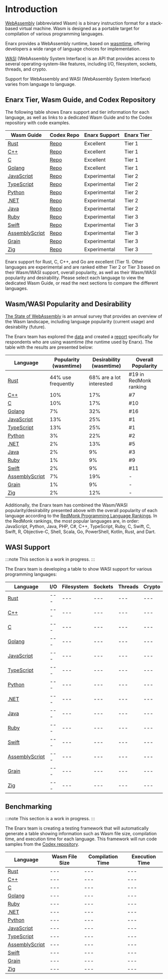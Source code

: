 # Introduction

[WebAssembly](https://webassembly.org/) (abbreviated Wasm) is a binary instruction format for a stack-based virtual machine. Wasm is designed as a portable target for compilation of various programming languages.

Enarx provides a WebAssembly runtime, based on [wasmtime](https://wasmtime.dev/), offering developers a wide range of language choices for implementation.

[WASI](https://wasi.dev/) (WebAssembly System Interface) is an API that provides access to several operating-system-like features, including I/O, filesystem, sockets, threads, and crypto.

Support for WebAssembly and WASI (WebAssembly System Interface) varies from language to language.

## Enarx Tier, Wasm Guide, and Codex Repository

The following table shows Enarx support and tier information for each language, as well as links to a dedicated Wasm Guide and to the Codex repository with code examples.

| Wasm Guide  | Codex Repo  | Enarx Support | Enarx Tier |
|---|---|---|---|
| [Rust](Rust) | [Repo](https://github.com/enarx/codex/tree/main/Rust) | Excellent | Tier 1 |
| [C++](C++) | [Repo](https://github.com/enarx/codex/tree/main/C%2B%2B) | Excellent | Tier 1 |
| [C](C) | [Repo](https://github.com/enarx/codex/tree/main/C) | Excellent | Tier 1 |
| [Golang](Golang) | [Repo](https://github.com/enarx/codex/tree/main/Go) | Excellent | Tier 1 |
| [JavaScript](JavaScript) | [Repo](https://github.com/enarx/codex/tree/main/JavaScript) | Experimental | Tier 2 |
| [TypeScript](TypeScript) | [Repo](https://github.com/enarx/codex/tree/main/TypeScript) | Experimental | Tier 2 |
| [Python](Python) | [Repo](https://github.com/enarx/codex/tree/main/Python) | Experimental | Tier 2 |
| [.NET](dotnet) | [Repo](https://github.com/enarx/codex/tree/main/C%23) | Experimental | Tier 2 |
| [Java](Java) | [Repo](https://github.com/enarx/codex/tree/main/Java) | Experimental | Tier 2 |
| [Ruby](Ruby) | [Repo](https://github.com/enarx/codex/tree/main/Ruby) | Experimental | Tier 3 |
| [Swift](Swift) | [Repo](https://github.com/enarx/codex/tree/main/Swift) | Experimental | Tier 3 |
| [AssemblyScript](AssemblyScript) | [Repo](https://github.com/enarx/codex/tree/main/AssemblyScript) | Experimental | Tier 3 |
| [Grain](Grain) | [Repo](https://github.com/enarx/codex/tree/main/Grain) | Experimental | Tier 3 |
| [Zig](Zig) | [Repo](https://github.com/enarx/codex/tree/main/Zig) | Experimental | Tier 3 |

Enarx support for Rust, C, C++, and Go are excellent (Tier 1). Other languages are experimental and are ranked either Tier 2 or Tier 3 based on their Wasm/WASI support, overall popularity, as well as their Wasm/WASI popularity and desirability. Please select each language to view the dedicated Wasm Guide, or read the next sections to compare the different languages.


## Wasm/WASI Popularity and Desirability

[The State of WebAssembly](https://blog.scottlogic.com/2022/06/20/state-of-wasm-2022.html) is an annual survey that provides an overview of the Wasm landscape, including language popularity (current usage) and desirability (future).

The Enarx team has explored the [data](https://wasmweekly.news/assets/state-of-webassembly-2022.csv) and created a [report](https://docs.google.com/spreadsheets/d/11uWt7C8MBp9sgSbXEVntbf1VRJ_-yHkChw0TeXoppEY/edit#gid=693866223) specifically for respondents who are using wasmtime (the runtime used by Enarx). The table with the results are presented below:

| Language | Popularity (wasmtime) | Desirability (wasmtime) | Overall Popularity |
|---|---|---|------|
| [Rust](Rust) |44% use frequently|68% are a lot interested|#19 in RedMonk ranking|
| [C++](C++) |10%|17%|#7|
| [C](C) |10%|17%|#10|
| [Golang](Golang) |7%|32%|#16|
| [JavaScript](JavaScript) |13%|25%|#1|
| [TypeScript](TypeScript) |13%|25%|#1|
| [Python](Python) |3%|22%|#2|
| [.NET](dotnet) |2%|13%|#5|
| [Java](Java) |2%|9%|#3|
| [Ruby](Ruby) |1%|9%|#9|
| [Swift](Swift) |2%|9%|#11|
| [AssemblyScript](AssemblyScript) |7%|19%|-|
| [Grain](Grain) |1%|9%|-|
| [Zig](Zig) |2%|12%|-|

Additionally, the Enarx team has combined the Wasm/WASI popularity/desirability presented above with the overall popularity of each language according to the [RedMonk Programming Language Rankings](https://redmonk.com/sogrady/2022/03/28/language-rankings-1-22/). In the RedMonk rankings, the most popular languages are, in order: JavaScript, Python, Java, PHP, C#, C++, TypeScript, Ruby, C, Swift, C, Swift, R, Objective-C, Shell, Scala, Go, PowerShell, Kotlin, Rust, and Dart. 

## WASI Support

:::note
This section is a work in progress. 
:::

The Enarx team is developing a table to show WASI support for various programming languages:

| Language  | I/O | Filesystem | Sockets | Threads | Crypto |
|---|---|---|---|---|---|
| [Rust](Rust) |---|---|---|---|---|
| [C++](C++) |---|---|---|---|---|
| [C](C) |---|---|---|---|---|
| [Golang](Golang) |---|---|---|---|---|
| [JavaScript](JavaScript) |---|---|---|---|---|
| [TypeScript](TypeScript) |---|---|---|---|---|
| [Python](Python) |---|---|---|---|---|
| [.NET](dotnet) |---|---|---|---|---|
| [Java](Java) |---|---|---|---|---|
| [Ruby](Ruby) |---|---|---|---|---|
| [Swift](Swift) |---|---|---|---|---|
| [AssemblyScript](AssemblyScript) |---|---|---|---|---|
| [Grain](Grain) |---|---|---|---|---|
| [Zig](Zig) |---|---|---|---|---|

## Benchmarking

:::note
This section is a work in progress. 
:::

The Enarx team is creating a testing framework that will automatically generate a table showing information such as Wasm file size, compilation time, and execution time for each language. This framework will run code samples from the [Codex repository](https://github.com/enarx/codex/).

| Language  | Wasm File Size | Compilation Time | Execution Time |
|---|---|---|---|
| [Rust](Rust) |---|---|---|
| [C++](C++) |---|---|---|
| [C](C) |---|---|---|
| [Golang](Golang) |---|---|---|
| [Ruby](Ruby) |---|---|---|
| [.NET](dotnet) |---|---|---|
| [Python](Python) |---|---|---|
| [JavaScript](JavaScript) |---|---|---|
| [TypeScript](TypeScript) |---|---|---|
| [AssemblyScript](AssemblyScript) |---|---|---|
| [Swift](Swift) |---|---|---|
| [Grain](Grain) |---|---|---|
| [Zig](Zig) |---|---|---|